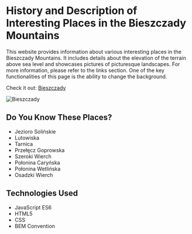 # **History and Description of Interesting Places in the Bieszczady Mountains**

This website provides information about various interesting places in the Bieszczady Mountains. It includes details about the elevation of the terrain above sea level and showcases pictures of picturesque landscapes. For more information, please refer to the links section. One of the key functionalities of this page is the ability to change the background.

Check it out: [Bieszczady](https://mariuszmmm.github.io/bieszczady/)

![Bieszczady](/images/bieszczady.jpg)

## Do You Know These Places?

- Jezioro Solińskie
- Lutowiska
- Tarnica
- Przełęcz Goprowska
- Szeroki Wierch
- Połonina Caryńska
- Połonina Wetlińska
- Osadzki Wierch

## Technologies Used

- JavaScript ES6
- HTML5
- CSS
- BEM Convention
